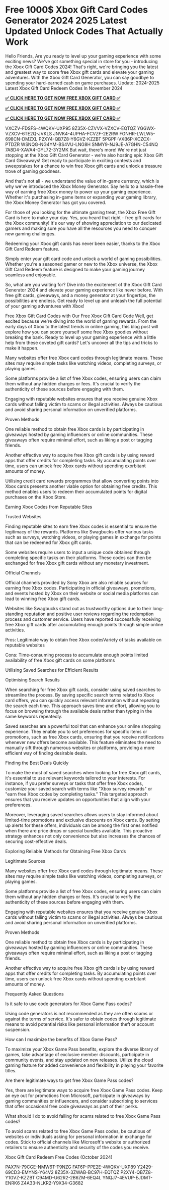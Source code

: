 # Free 1000$  Xbox Gift Card Codes Generator 2024 2025 Latest Updated Unlock Codes That Actually Work

Hello Friends, Are you ready to level up your gaming experience with some exciting news? We've got something special in store for you - introducing the Xbox Gift Card Codes 2024! That's right, we're bringing you the latest and greatest way to score free Xbox gift cards and elevate your gaming adventures. With the Xbox Gift Card Generator, you can say goodbye to spending your hard-earned cash on game purchases.
Update: 2024-2025 Latest Xbox Gift Card Redeem Codes In November 2024

**[✅ CLICK HERE TO GET NOW FREE XBOX GIFT CARD ✅](https://cutt.ly/DeJyBBbg)**

**[✅ CLICK HERE TO GET NOW FREE XBOX GIFT CARD ✅](https://cutt.ly/DeJyBBbg)**

**[✅ CLICK HERE TO GET NOW FREE XBOX GIFT CARD ✅](https://cutt.ly/DeJyBBbg)**



VXCZV-FDSFS-4WQKV-UXP95 8Z35X-CZVVX-VZXCV-EQTQZ YGGWX-VZXCV-6TE2Q-JVKLS JNVK4-4UPHA-FCVZF-2E2RW FGNHR-LWLW5-698CN-DMZXL P2XY4-QB7Z8-Y6GVZ-KZZBT 5PGPF-VXB6P-XCZCX-PTDZR WSNQG-NG4YM-BS4VU-LNG8H SNMY9-NJ9JE-A7GHN-C54NQ 7A8D4-XAVA4-GYL72-3Y2MK But wait, there's more! We're not just stopping at the Xbox Gift Card Generator - we're also hosting epic Xbox Gift Card Giveaways! Get ready to participate in exciting contests and sweepstakes for a chance to win free Xbox gift cards and unlock a treasure trove of gaming goodness.

And that's not all - we understand the value of in-game currency, which is why we've introduced the Xbox Money Generator. Say hello to a hassle-free way of earning free Xbox money to power up your gaming experience. Whether it's purchasing in-game items or expanding your gaming library, the Xbox Money Generator has got you covered.

For those of you looking for the ultimate gaming treat, the Xbox Free Gift Card is here to make your day. Yes, you heard that right - free gift cards for the Xbox community! It's our way of showing appreciation to our dedicated gamers and making sure you have all the resources you need to conquer new gaming challenges.

Redeeming your Xbox gift cards has never been easier, thanks to the Xbox Gift Card Redeem feature.

Simply enter your gift card code and unlock a world of gaming possibilities. Whether you're a seasoned gamer or new to the Xbox universe, the Xbox Gift Card Redeem feature is designed to make your gaming journey seamless and enjoyable.

So, what are you waiting for? Dive into the excitement of the Xbox Gift Card Generator 2024 and elevate your gaming experience like never before. With free gift cards, giveaways, and a money generator at your fingertips, the possibilities are endless. Get ready to level up and unleash the full potential of your gaming adventures with Xbox!

Free Xbox Gift Card Codes with Our Free Xbox Gift Card Code Well, get excited because we're diving into the world of gaming rewards. From the early days of Xbox to the latest trends in online gaming, this blog post will explore how you can score yourself some free Xbox goodies without breaking the bank. Ready to level up your gaming experience with a little help from these coveted gift cards? Let's uncover all the tips and tricks to make it happen.

Many websites offer free Xbox card codes through legitimate means. These sites may require simple tasks like watching videos, completing surveys, or playing games.

Some platforms provide a list of free Xbox codes, ensuring users can claim them without any hidden charges or fees. It's crucial to verify the authenticity of these sources before engaging with them.

Engaging with reputable websites ensures that you receive genuine Xbox cards without falling victim to scams or illegal activities. Always be cautious and avoid sharing personal information on unverified platforms.

Proven Methods

One reliable method to obtain free Xbox cards is by participating in giveaways hosted by gaming influencers or online communities. These giveaways often require minimal effort, such as liking a post or tagging friends.

Another effective way to acquire free Xbox gift cards is by using reward apps that offer credits for completing tasks. By accumulating points over time, users can unlock free Xbox cards without spending exorbitant amounts of money.

Utilising credit card rewards programmes that allow converting points into Xbox cards presents another viable option for obtaining free credits. This method enables users to redeem their accumulated points for digital purchases on the Xbox Store.

Earning Xbox Codes from Reputable Sites

Trusted Websites

Finding reputable sites to earn free Xbox codes is essential to ensure the legitimacy of the rewards. Platforms like Swagbucks offer various tasks such as surveys, watching videos, or playing games in exchange for points that can be redeemed for Xbox gift cards.

Some websites require users to input a unique code obtained through completing specific tasks on their platforms. These codes can then be exchanged for free Xbox gift cards without any monetary investment.

Official Channels

Official channels provided by Sony Xbox are also reliable sources for earning free Xbox codes. Participating in official giveaways, promotions, and events hosted by Xbox on their website or social media platforms can lead to winning free Xbox gift cards.

Websites like Swagbucks stand out as trustworthy options due to their long-standing reputation and positive user reviews regarding the redemption process and customer service. Users have reported successfully receiving free Xbox gift cards after accumulating enough points through simple online activities.

Pros: Legitimate way to obtain free Xbox codesVariety of tasks available on reputable websites

Cons: Time-consuming process to accumulate enough points limited availability of free Xbox gift cards on some platforms

Utilising Saved Searches for Efficient Results

Optimising Search Results

When searching for free Xbox gift cards, consider using saved searches to streamline the process. By saving specific search terms related to Xbox card offers, you can quickly access relevant information without repeating the search each time. This approach saves time and effort, allowing you to focus on browsing through the available deals rather than typing in the same keywords repeatedly.

Saved searches are a powerful tool that can enhance your online shopping experience. They enable you to set preferences for specific items or promotions, such as free Xbox cards, ensuring that you receive notifications whenever new offers become available. This feature eliminates the need to manually sift through numerous websites or platforms, providing a more efficient way of finding desirable deals.

Finding the Best Deals Quickly

To make the most of saved searches when looking for free Xbox gift cards, it's essential to use relevant keywords tailored to your interests. For instance, if you prefer surveys or tasks that offer free Xbox codes, customize your saved search with terms like "Xbox survey rewards" or "earn free Xbox codes by completing tasks." This targeted approach ensures that you receive updates on opportunities that align with your preferences.

Moreover, leveraging saved searches allows users to stay informed about limited-time promotions and exclusive discounts on Xbox cards. By setting up alerts for these offers, individuals can be among the first ones notified when there are price drops or special bundles available. This proactive strategy enhances not only convenience but also increases the chances of securing cost-effective deals.

Exploring Reliable Methods for Obtaining Free Xbox Cards

Legitimate Sources

Many websites offer free Xbox card codes through legitimate means. These sites may require simple tasks like watching videos, completing surveys, or playing games.

Some platforms provide a list of free Xbox codes, ensuring users can claim them without any hidden charges or fees. It's crucial to verify the authenticity of these sources before engaging with them.

Engaging with reputable websites ensures that you receive genuine Xbox cards without falling victim to scams or illegal activities. Always be cautious and avoid sharing personal information on unverified platforms.

Proven Methods

One reliable method to obtain free Xbox cards is by participating in giveaways hosted by gaming influencers or online communities. These giveaways often require minimal effort, such as liking a post or tagging friends.

Another effective way to acquire free Xbox gift cards is by using reward apps that offer credits for completing tasks. By accumulating points over time, users can unlock free Xbox cards without spending exorbitant amounts of money.

Frequently Asked Questions

Is it safe to use code generators for Xbox Game Pass codes?

Using code generators is not recommended as they are often scams or against the terms of service. It's safer to obtain codes through legitimate means to avoid potential risks like personal information theft or account suspension.

How can I maximize the benefits of Xbox Game Pass?

To maximize your Xbox Game Pass benefits, explore the diverse library of games, take advantage of exclusive member discounts, participate in community events, and stay updated on new releases. Utilize the cloud gaming feature for added convenience and flexibility in playing your favorite titles.

Are there legitimate ways to get free Xbox Game Pass codes?

Yes, there are legitimate ways to acquire free Xbox Game Pass codes. Keep an eye out for promotions from Microsoft, participate in giveaways by gaming communities or influencers, and consider subscribing to services that offer occasional free code giveaways as part of their perks.

What should I do to avoid falling for scams related to free Xbox Game Pass codes?

To avoid scams related to free Xbox Game Pass codes, be cautious of websites or individuals asking for personal information in exchange for codes. Stick to official channels like Microsoft's website or authorized retailers to ensure authenticity and security of the codes you receive.

Xbox Gift Card Redeem Free Codes (October 2024)

PAX7N-79CGE-NMW6T-T9NZG FAT6P-PPE2E-4WQKV-UXP89 Y2429-69CD3-EMYNS-Y64V2 8Z35X-3ZWAB-BC97H-EQTQZ P2XY4-QB7Z8-Y1GVZ-KZZBT C94MD-U62R2-2B6ZM-6EQ4L YNQJ7-4EVUP-EJDMT-ENRK6 Z4A33-NLKR2-Y9X34-G3682

